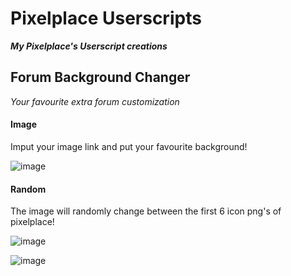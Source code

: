 # **Pixelplace Userscripts**
***My Pixelplace's Userscript creations***

## Forum Background Changer
*Your favourite extra forum customization*

#### Image
Imput your image link and put your favourite background!

![image](https://i.imgur.com/u9Ms07M.png)

#### Random
The image will randomly change between the first 6 icon png's of pixelplace!

![image](https://i.imgur.com/JoL4IMn.png)

![image](https://imgur.com/pxXeNvu.png)
